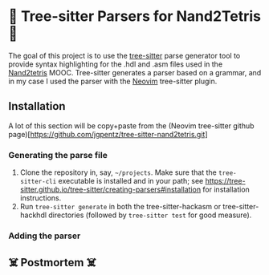 # 🎄 Tree-sitter Parsers for Nand2Tetris 🎄

The goal of this project is to use the
[tree-sitter](https://github.com/tree-sitter/tree-sitter) parse generator
tool to provide syntax highlighting for the .hdl and .asm files used in the 
[Nand2tetris](https://www.nand2tetris.org/) MOOC.  Tree-sitter generates a 
parser based on a grammar, and in my case I used the parser
with the [Neovim](https://neovim.io/) tree-sitter plugin.

## Installation

A lot of this section will be copy+paste from the (Neovim tree-sitter github page)[https://github.com/jgpentz/tree-sitter-nand2tetris.git]

### Generating the parse file


1. Clone the repository in, say, `~/projects`. Make sure that the `tree-sitter-cli` executable is installed and in your path; see <https://tree-sitter.github.io/tree-sitter/creating-parsers#installation> for installation instructions.
2. Run `tree-sitter generate` in both the tree-sitter-hackasm or tree-sitter-hackhdl directories (followed by `tree-sitter test` for good measure).

### Adding the parser


## ☠️  Postmortem ☠️
